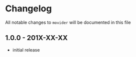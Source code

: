 # Changelog

All notable changes to `movider` will be documented in this file

## 1.0.0 - 201X-XX-XX

- initial release
